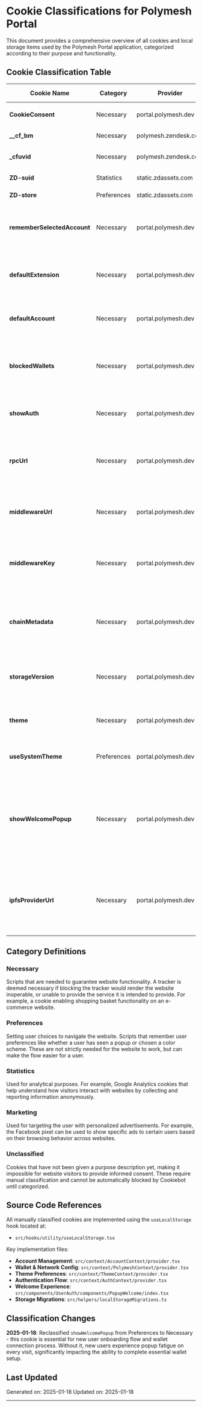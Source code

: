 # Cookie Classifications for Polymesh Portal

This document provides a comprehensive overview of all cookies and local storage items used by the Polymesh Portal application, categorized according to their purpose and functionality.

## Cookie Classification Table

| Cookie Name | Category | Provider | Domain | Classification Source | Purpose |
|------------|----------|-----------|---------|---------------------|---------|
| **CookieConsent** | Necessary | portal.polymesh.dev | portal.polymesh.dev | Automatic | Cookie consent management |
| **__cf_bm** | Necessary | polymesh.zendesk.com | portal.polymesh.dev | Automatic | Cloudflare bot management |
| **_cfuvid** | Necessary | polymesh.zendesk.com | portal.polymesh.dev | Automatic | Cloudflare visitor identification |
| **ZD-suid** | Statistics | static.zdassets.com | portal.polymesh.dev | Automatic | Zendesk analytics |
| **ZD-store** | Preferences | static.zdassets.com | portal.polymesh.dev | Automatic | Zendesk preferences |
| **rememberSelectedAccount** | Necessary | portal.polymesh.dev | portal.polymesh.dev | Manual | Stores user preference to remember selected account for future sessions |
| **defaultExtension** | Necessary | portal.polymesh.dev | portal.polymesh.dev | Manual | Stores user's preferred wallet extension for automatic connections |
| **defaultAccount** | Necessary | portal.polymesh.dev | portal.polymesh.dev | Manual | Stores user's default account address for authentication |
| **blockedWallets** | Necessary | portal.polymesh.dev | portal.polymesh.dev | Manual | Security feature - stores array of wallet addresses blocked by user |
| **showAuth** | Necessary | portal.polymesh.dev | portal.polymesh.dev | Manual | Controls authentication modal visibility - essential for UX flow |
| **rpcUrl** | Necessary | portal.polymesh.dev | portal.polymesh.dev | Manual | RPC endpoint URL for blockchain connectivity - required for app functionality |
| **middlewareUrl** | Necessary | portal.polymesh.dev | portal.polymesh.dev | Manual | Middleware service endpoint URL - essential for API communication |
| **middlewareKey** | Necessary | portal.polymesh.dev | portal.polymesh.dev | Manual | API key for middleware service authentication - required for secure API access |
| **chainMetadata** | Necessary | portal.polymesh.dev | portal.polymesh.dev | Manual | Cached blockchain metadata for performance optimization - essential for app functionality |
| **storageVersion** | Necessary | portal.polymesh.dev | portal.polymesh.dev | Manual | Version tracking for localStorage migrations - critical for app compatibility |
| **theme** | Necessary | portal.polymesh.dev | portal.polymesh.dev | Automatic | Stores user's theme preference (light/dark mode) |
| **useSystemTheme** | Preferences | portal.polymesh.dev | portal.polymesh.dev | Manual | Boolean flag for using system theme preference |
| **showWelcomePopup** | Necessary | portal.polymesh.dev | portal.polymesh.dev | Manual | Controls whether welcome popup is shown to new users - essential for new user onboarding and wallet connection flow |
| **ipfsProviderUrl** | Necessary | portal.polymesh.dev | portal.polymesh.dev | Manual | IPFS provider URL for converting IPFS URIs to HTTP/HTTPS - required for NFT metadata and content display |

## Category Definitions

### Necessary
Scripts that are needed to guarantee website functionality. A tracker is deemed necessary if blocking the tracker would render the website inoperable, or unable to provide the service it is intended to provide. For example, a cookie enabling shopping basket functionality on an e-commerce website.

### Preferences
Setting user choices to navigate the website. Scripts that remember user preferences like whether a user has seen a popup or chosen a color scheme. These are not strictly needed for the website to work, but can make the flow easier for a user.

### Statistics
Used for analytical purposes. For example, Google Analytics cookies that help understand how visitors interact with websites by collecting and reporting information anonymously.

### Marketing
Used for targeting the user with personalized advertisements. For example, the Facebook pixel can be used to show specific ads to certain users based on their browsing behavior across websites.

### Unclassified
Cookies that have not been given a purpose description yet, making it impossible for website visitors to provide informed consent. These require manual classification and cannot be automatically blocked by Cookiebot until categorized.

## Source Code References

All manually classified cookies are implemented using the `useLocalStorage` hook located at:
- `src/hooks/utility/useLocalStorage.tsx`

Key implementation files:
- **Account Management**: `src/context/AccountContext/provider.tsx`
- **Wallet & Network Config**: `src/context/PolymeshContext/provider.tsx` 
- **Theme Preferences**: `src/context/ThemeContext/provider.tsx`
- **Authentication Flow**: `src/context/AuthContext/provider.tsx`
- **Welcome Experience**: `src/components/UserAuth/components/PopupWelcome/index.tsx`
- **Storage Migrations**: `src/helpers/localStorageMigrations.ts`

## Classification Changes

**2025-01-18**: Reclassified `showWelcomePopup` from Preferences to Necessary - this cookie is essential for new user onboarding flow and wallet connection process. Without it, new users experience popup fatigue on every visit, significantly impacting the ability to complete essential wallet setup.

## Last Updated
Generated on: 2025-01-18
Updated on: 2025-01-18

---
